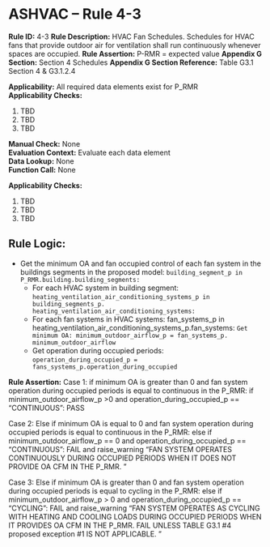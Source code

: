 # ASHVAC – Rule 4-3

**Rule ID:** 4-3
**Rule Description:** HVAC Fan Schedules. Schedules for HVAC fans that provide outdoor air for ventilation shall run continuously whenever spaces are occupied.
**Rule Assertion:** P-RMR = expected value
**Appendix G Section:** Section 4 Schedules
**Appendix G Section Reference:** Table G3.1 Section 4 & G3.1.2.4  

**Applicability:** All required data elements exist for P_RMR  
**Applicability Checks:**  
1.	TBD
2.	TBD
3.	TBD

**Manual Check:** None  
**Evaluation Context:** Evaluate each data element  
**Data Lookup:** None  
**Function Call:** None

**Applicability Checks:**  
1.	TBD
2.	TBD
3.	TBD


## Rule Logic:
- Get the minimum OA and fan occupied control of each fan system in the buildings segments in the proposed model: ```building_segment_p in P_RMR.building.building_segments:```
	- For each HVAC system in building segment: ```heating_ventilation_air_conditioning_systems_p in building_segments_p. heating_ventilation_air_conditioning_systems:```
	- For each fan systems in HVAC systems: fan_systems_p in heating_ventilation_air_conditioning_systems_p.fan_systems: ```Get minimum OA: minimum_outdoor_airflow_p = fan_systems_p. minimum_outdoor_airflow```
	- 	Get operation during occupied periods: ```operation_during_occupied_p = fans_systems_p.operation_during_occupied```

**Rule Assertion:**
Case 1: if minimum OA is greater than 0 and fan system operation during occupied periods is equal to continuous in the P_RMR: if minimum_outdoor_airflow_p >0 and operation_during_occupied_p == “CONTINUOUS”: PASS

Case 2: Else if minimum OA is equal to 0 and fan system operation during occupied periods is equal to continuous in the P_RMR: else if minimum_outdoor_airflow_p == 0 and operation_during_occupied_p == “CONTINUOUS”: FAIL and raise_warning “FAN SYSTEM OPERATES CONTINUOUSLY DURING OCCUPIED PERIODS WHEN IT DOES NOT PROVIDE OA CFM IN THE P_RMR. ”

Case 3: Else if minimum OA is greater than 0 and fan system operation during occupied periods is equal to cycling in the P_RMR: else if minimum_outdoor_airflow_p > 0 and operation_during_occupied_p == “CYCLING”: FAIL and raise_warning “FAN SYSTEM OPERATES AS CYCLING WITH HEATING AND COOLING LOADS DURING OCCUPIED PERIODS WHEN IT PROVIDES OA CFM IN THE P_RMR.  FAIL UNLESS TABLE G3.1 #4 proposed exception #1 IS NOT APPLICABLE. ”
